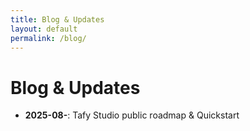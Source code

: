 ```yaml
---
title: Blog & Updates
layout: default
permalink: /blog/
---
```


# Blog & Updates

- **2025-08-**: Tafy Studio public roadmap & Quickstart


